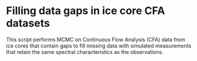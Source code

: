 # Filling data gaps in ice core CFA datasets
This script performs MCMC on Continuous Flow Analysis (CFA) data from ice cores that contain gaps to fill missing data with simulated measurements that retain the same spectral characteristics as the observations.
